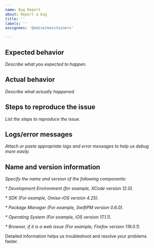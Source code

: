 ```yaml
---
name: Bug Report
about: Report a bug
title: ''
labels: ''
assignees: '@omise/maintainers'

---
```


## Expected behavior

_Describe what you expected to happen._

## Actual behavior

_Describe what actually happened._

## Steps to reproduce the issue

_List the steps to reproduce the issue._


## Logs/error messages

_Attach or paste appropriate logs and error messages to help us debug more easily._

## Name and version information

_Specify the name and version of the following components:_

_* Development Environment (for example, XCode version 12.0)._

_* SDK (For example, Omise-iOS version 4.25)._

_* Package Manager (For example, SwiftPM version 0.6.0)._

_* Operating System (For example, iOS version 17.1.1)._

_* Browser, if it is a web issue (For example, Firefox version 119.0.1)._

Detailed information helps us troubleshoot and resolve your problems faster.
